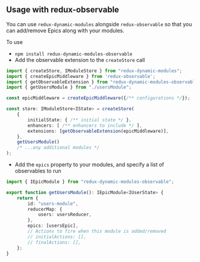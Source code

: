 
## Usage with redux-observable

You can use `redux-dynamic-modules` alongside `redux-observable` so that you can add/remove Epics along with your modules.

To use

-   `npm install redux-dynamic-modules-observable`
-   Add the observable extension to the `createStore` call

```typescript
import { createStore, IModuleStore } from "redux-dynamic-modules";
import { createEpicMiddleware } from 'redux-observable';
import { getObservableExtension } from "redux-dynamic-modules-observable";
import { getUsersModule } from "./usersModule";

const epicMiddleware = createEpicMiddleware({/** configurations */});

const store: IModuleStore<IState> = createStore(
    {
        initialState: { /** initial state */ },
        enhancers: [ /** enhancers to include */ ], 
        extensions: [getObservableExtension(epicMiddleware)],
    },
    getUsersModule()
    /* ...any additional modules */
);
```

-   Add the `epics` property to your modules, and specify a list of observables to run

```typescript
import { IEpicModule } from "redux-dynamic-modules-observable";

export function getUsersModule(): IEpicModule<IUserState> {
    return {
        id: "users-module",
        reducerMap: {
            users: usersReducer,
        },
        epics: [usersEpic],
        // Actions to fire when this module is added/removed
        // initialActions: [],
        // finalActions: [],
    };
}
```
